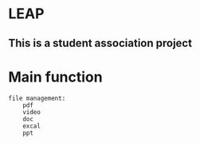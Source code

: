 # LEAP 

## This is a student association project
# Main function
    file management:
        pdf
        video
        doc
        excal
        ppt
    

    


